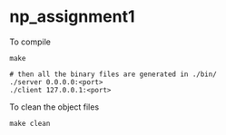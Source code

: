 # np_assignment1

To compile
~~~shell
make

# then all the binary files are generated in ./bin/
./server 0.0.0.0:<port>
./client 127.0.0.1:<port>
~~~


To clean the object files

~~~shell
make clean
~~~
